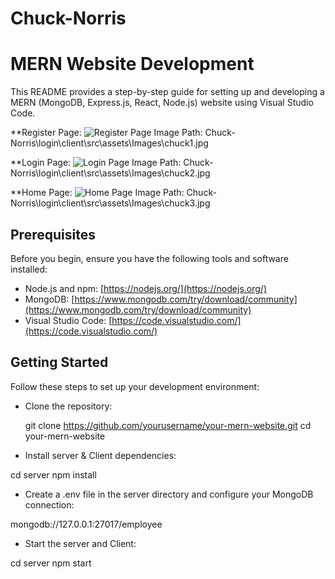 # Chuck-Norris
# MERN Website Development

This README provides a step-by-step guide for setting up and developing a MERN (MongoDB, Express.js, React, Node.js) website using Visual Studio Code.

**Register Page:
![Register Page](C:\Users\karti\OneDrive\Desktop\Chuck\Chuck-Norris\login\client\src\assets\Images\chuck1.jpg)
Image Path: Chuck-Norris\login\client\src\assets\Images\chuck1.jpg

**Login Page:
![Login Page](C:\Users\karti\OneDrive\Desktop\Chuck\Chuck-Norris\login\client\src\assets\Images\chuck2.jpg)
Image Path: Chuck-Norris\login\client\src\assets\Images\chuck2.jpg

**Home Page:
![Home Page](C:\Users\karti\OneDrive\Desktop\Chuck\Chuck-Norris\login\client\src\assets\Images\chuck3.jpg)
Image Path: Chuck-Norris\login\client\src\assets\Images\chuck3.jpg

## Prerequisites

Before you begin, ensure you have the following tools and software installed:

- Node.js and npm: [https://nodejs.org/](https://nodejs.org/)
- MongoDB: [https://www.mongodb.com/try/download/community](https://www.mongodb.com/try/download/community)
- Visual Studio Code: [https://code.visualstudio.com/](https://code.visualstudio.com/)

## Getting Started

Follow these steps to set up your development environment:

* Clone the repository:

   git clone https://github.com/yourusername/your-mern-website.git
   cd your-mern-website

* Install server & Client dependencies:

cd server
npm install

* Create a .env file in the server directory and configure your MongoDB connection:

mongodb://127.0.0.1:27017/employee

* Start the server and Client:

cd server
npm start



